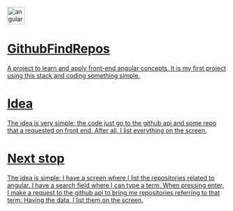<a href="https://angular.io" target="_blank" rel="noreferrer"> <img src="https://angular.io/assets/images/logos/angular/angular.svg" alt="angular" width="40" height="40"/>

# GithubFindRepos

A project to learn and apply front-end angular concepts. It is my first project using this stack and coding something simple.

# Idea

The idea is very simple: the code just go to the github api and some repo that a requested on front end. After all, I list everything on the screen.

# Next stop

The idea is simple: I have a screen where I list the repositories related to angular. I have a search field where I can type a term. When pressing enter, I make a request to the github api to bring me repositories referring to that term. Having the data, I list them on the screen.
